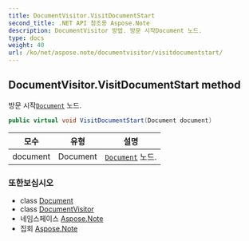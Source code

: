 ```yaml
---
title: DocumentVisitor.VisitDocumentStart
second_title: .NET API 참조용 Aspose.Note
description: DocumentVisitor 방법. 방문 시작Document 노드.
type: docs
weight: 40
url: /ko/net/aspose.note/documentvisitor/visitdocumentstart/
---
```

## DocumentVisitor.VisitDocumentStart method

방문 시작[`Document`](../../document/) 노드.

```csharp
public virtual void VisitDocumentStart(Document document)
```

| 모수 | 유형 | 설명 |
| --- | --- | --- |
| document | Document | [`Document`](../../document/) 노드. |

### 또한보십시오

* class [Document](../../document/)
* class [DocumentVisitor](../)
* 네임스페이스 [Aspose.Note](../../documentvisitor/)
* 집회 [Aspose.Note](../../../)


